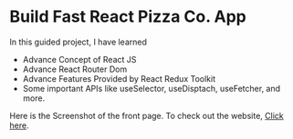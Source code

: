 # Build Fast React Pizza Co. App

In this guided project, I have learned

- Advance Concept of React JS
- Advance React Router Dom
- Advance Features Provided by React Redux Toolkit
- Some important APIs like useSelector, useDisptach, useFetcher, and more.

Here is the Screenshot of the front page. To check out the website, [Click here](https://aib-fast-react-pizza-co.netlify.app/).
